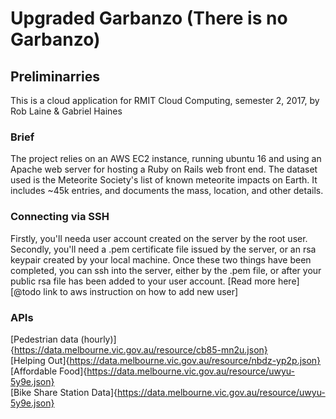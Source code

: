 # Upgraded Garbanzo (There is no Garbanzo)

## Preliminarries
This is a cloud application for RMIT Cloud Computing, semester 2, 2017, by Rob Laine & Gabriel Haines

### Brief
The project relies on an AWS EC2 instance, running ubuntu 16 and using an Apache web server for hosting a Ruby on Rails web front end.
The dataset used is the Meteorite Society's list of known meteorite impacts on Earth.
It includes ~45k entries, and documents the mass, location, and other details.

### Connecting via SSH
Firstly, you'll needa user account created on the server by the root user. 
Secondly, you'll need a .pem certificate file issued by the server, or an rsa keypair created by your local machine.
Once these two things have been completed, you can ssh into the server, either by the .pem file, or after your public rsa file has been added to your user account.
[Read more here][@todo link to aws instruction on how to add new user]


### APIs
[Pedestrian data (hourly)]{https://data.melbourne.vic.gov.au/resource/cb85-mn2u.json}  
[Helping Out]{https://data.melbourne.vic.gov.au/resource/nbdz-yp2p.json}  
[Affordable Food]{https://data.melbourne.vic.gov.au/resource/uwyu-5y9e.json}  
[Bike Share Station Data]{https://data.melbourne.vic.gov.au/resource/uwyu-5y9e.json}  



